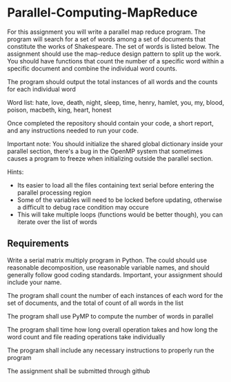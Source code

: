 # Parallel-Computing-MapReduce
For this assignment you will write a parallel map reduce program. The program will search for a set 
of words among a set of documents that constitute the works of Shakespeare. The set of words is listed 
below. The assignment should use the map-reduce design pattern to split up the work. You should have
functions that count the number of a specific word within a specific document and combine the individual
word counts.

The program should output the total instances of all words and the counts for each individual word

Word list:
hate, love, death, night, sleep, time, henry, hamlet, you, my, blood, poison, macbeth, king, heart, honest

Once completed the repository should contain your code, a short report, and any instructions needed to run your code.

Important note:
You should initialize the shared global dictionary inside your parallel section, there's a bug in the
OpenMP system that sometimes causes a program to freeze when initializing outside the parallel section.

Hints: 
* Its easier to load all the files containing text serial before entering the parallel processing region
* Some of the variables will need to be locked before updating, otherwise a difficult to debug race condition may occure
* This will take multiple loops (functions would be better though), you can iterate over the list of words

## Requirements 

Write a serial matrix multiply program in Python. The could should use reasonable decomposition, use reasonable variable names, and should generally follow good coding standards. Important, your assignment should include your name. 

The program shall count the number of each instances of each word for the set of documents, and the total of count of all words in the list

The program shall use PyMP to compute the number of words in parallel

The program shall time how long overall operation takes and how long the word count and file reading operations take individually

The program shall include any necessary instructions to properly run the program 

The assignment shall be submitted through github 
